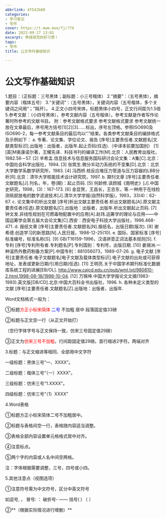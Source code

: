 ```yaml
---
abbrlink: 4f542b80
categories:
- 学习笔记
- 写作
cover: https://t.mwm.moe/fj/?74
date: 2023-09-17 13:01
excerpt: 养成规范的好习惯！
tags:
- 写作
title: 公文写作基础知识

---
```


# 公文写作基础知识

1.题目：（正标题：三号黑体；副标题：小三号楷体）
 2.“摘要”：（五号黑体），摘要内容（楷体五号）
3.“关键词”：（五号黑体），关键词内容（五号楷体，多个关键词之间用“；”隔开）。
4.正文小四号宋体，标题黑体小四号，正文行间距为1.5倍
5.参考文献：（小四号黑体），参考文献内容（五号楷体）。参考文献是作者写作论著时所参考的文献书目。
附：参考文献格式要求
参考文献格式要求
参考文献统一放在文章最后，序号用方括号[1][2][3]……标出，序号左顶格。参照ISO690及ISO690-2，每一参考文献条目的最后均以“.”结束。各类参考文献条目的编排格式及示例如下：
a. 专著、论文集、学位论文、报告
[序号]主要责任者.文献题名[文献类型标识].出版地：出版者，出版年.起止页码(任选).（中译本前要加国别）
[1] [英]M奥康诺尔著，王耀先译．科技书刊的编译工作[M].北京：人民教育出版社，1982.56－57.
[2] 辛希孟.信息技术与信息服务国际研讨会论文集：A集[C].北京：中国社会科学出版社，1994.
[3] 张筑生.微分半动力系统的不变集[D].北京：北京大学数学系数学研究所，1983.
[4] 冯西桥.核反应堆压力管道与压力容器的LBB分析[R].北京：清华大学核能技术设计研究院，1997.
b. 期刊文章
[序号]主要责任者.文献题名[J].刊名，年，卷(期)：起止页码.
[5] 何龄修.读顾城《南明史》[J].中国史研究，1998，(3)：167-173.
[6] 金显贺，王昌长，王忠东，等.一种用于在线检测局部放电的数字滤波技术[J].清华大学学报(自然科学版)，1993，33(4)：62-67.
c. 论文集中的析出文献
[序号]析出文献主要责任者.析出文献题名[A].原文献主要责任者(任选).原文献题名[C].出版地：出版者，出版年.析出文献起止页码.
[7] 钟文发.非线性规划在可燃毒物配置中的应用[A].赵玮.运筹学的理论与应用——中国运筹学会第五届大会论文集[C].西安：西安电子科技大学出版社，1996.468-471.
d. 报纸文章
[序号]主要责任者.文献题名[N].报纸名，出版日期(版次).
[8] 谢希德.创造学习的新思路[N].人民日报，1998-12-25(10).
e. 国际、国家标准
[序号]标准编号，标准名称[S].
[9] GB/T16159-1996，汉语拼音正词法基本规则[S].
f. 专利
[序号]专利所有者.专利题名[P].专利国别：专利号，出版日期.
[10] 姜锡洲.一种温热外敷药制备方案[P].中国专利：881056073，1989-07-26.
g. 电子文献
[序号]主要责任者.电子文献题名[电子文献及载体类型标识].电子文献的出处或可获得地址，发表或更新日期/引用日期(任选).
[11] 王明亮.关于中国学术期刊标准化数据库系统工程的进展[EB/OL]. http://www.cajcd.edu.cn/pub/wml.txt/980810-2.html,1998-08-16/1998-10-04.
[12] 万锦坤.中国大学学报论文文摘(1983-1993).英文版[DB/CD].北京:中国大百科全书出版社，1996.
h. 各种未定义类型的文献
[序号]主要责任者.文献题名[Z].出版地：出版者，出版年.



Word文档格式一般为：

①标题<font color='red'>方正小标宋简体</font>    <font color='blue'>二号</font>  不加粗 居中 段落固定值33磅

②标题与正文空一行（从正文开始打）

（空行字体字号与正文保持一致，仿宋三号固定值29磅）

③正文为<font color='red'>仿宋三号不加粗</font>，行间距固定值29磅。首行缩进2字符。两端对齐

  

3.标题：与正文缩进等相同、全部用中文字符

一级标题：黑体三号“一、XXXX”。

二级标题：楷体三号“（一）XXXX”。

三级标题：仿宋三号“1.XXXX”。

四级标题：仿宋三号“（1）XXXX”

4.Word表格

①标题方正小标宋简体二号不加粗居中。

②标题与表格间空一行，表格随内容适当调整。

③表格全部内容设置单元格格式居中对齐。

④注意标点。

⑤两个字的内容或人名中间空两格。

注：字体根据需要调整，三号，四号或小四。

5.其他注意点（视图选项）

①注意符号需为中文符号，区分中英文符号

如逗号, ， 冒号: ： 破折号- —— 括号( ) （ ）

②**（根据实际情况进行增删）**